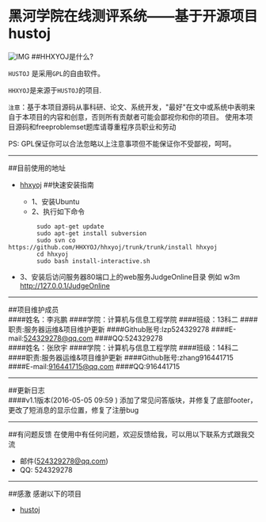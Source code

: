 # 黑河学院在线测评系统——基于开源项目hustoj
![IMG](http://www.hhhxy.cn/images/logo2.png)
##HHXYOJ是什么?

`HUSTOJ` 是采用`GPL`的自由软件。

`HHXYOJ`是来源于`HUSTOJ`的项目.

`注意`：基于本项目源码从事科研、论文、系统开发，"最好"在文中或系统中表明来自于本项目的内容和创意，否则所有贡献者可能会鄙视你和你的项目。
使用本项目源码和freeproblemset题库请尊重程序员职业和劳动

PS: GPL保证你可以合法忽略以上注意事项但不能保证你不受鄙视，呵呵。

---

##目前使用的地址
* [hhxyoj](http://www.lzpweb.cn) 
##快速安装指南

   * 1、安装Ubuntu
   * 2、执行如下命令
```shell
        sudo apt-get update
        sudo apt-get install subversion
        sudo svn co https://github.com/HHXYOJ/hhxyoj/trunk/trunk/install hhxyoj
        cd hhxyoj
        sudo bash install-interactive.sh
```

* 3、安装后访问服务器80端口上的web服务JudgeOnline目录
        例如 w3m http://127.0.0.1/JudgeOnline

---

##项目维护成员
<br/>
####姓名：李兆鹏
####学院：计算机与信息工程学院
####班级：13科二
####职责:服务器运维&项目维护更新
####Github账号:lzp524329278
####E-mail:524329278@qq.com
####QQ:524329278
<br/>
####姓名：张欣宇
####学院：计算机与信息工程学院
####班级：14科二
####职责:服务器运维&项目维护更新
####Github账号:zhang916441715
####E-mail:916441715@qq.com
####QQ:916441715
<br/>

---


##更新日志
<br/>
####v1.1版本(2016-05-05 09:59 )
添加了常见问答版块，并修复了底部footer，更改了短消息的显示位置，修复了注册bug

---
##有问题反馈
在使用中有任何问题，欢迎反馈给我，可以用以下联系方式跟我交流

* 邮件(524329278@qq.com)
* QQ: 524329278

---
##感激
感谢以下的项目

* [hustoj](https://github.com/zhblue/hustoj) 
